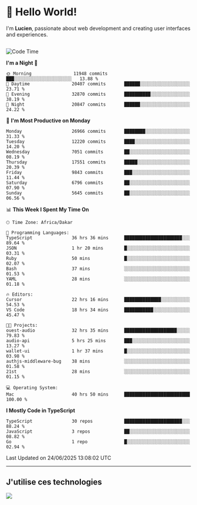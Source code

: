 # 👋 Hello World!

I'm **Lucien**, passionate about web development and creating user interfaces and experiences.

##

<!--START_SECTION:waka-->
![Code Time](http://img.shields.io/badge/Code%20Time-3%2C256%20hrs%201%20min-blue)

**I'm a Night 🦉** 

```text
🌞 Morning                11948 commits       ███░░░░░░░░░░░░░░░░░░░░░░   13.88 % 
🌆 Daytime                20407 commits       ██████░░░░░░░░░░░░░░░░░░░   23.71 % 
🌃 Evening                32870 commits       ██████████░░░░░░░░░░░░░░░   38.19 % 
🌙 Night                  20847 commits       ██████░░░░░░░░░░░░░░░░░░░   24.22 % 
```
📅 **I'm Most Productive on Monday** 

```text
Monday                   26966 commits       ████████░░░░░░░░░░░░░░░░░   31.33 % 
Tuesday                  12220 commits       ████░░░░░░░░░░░░░░░░░░░░░   14.20 % 
Wednesday                7051 commits        ██░░░░░░░░░░░░░░░░░░░░░░░   08.19 % 
Thursday                 17551 commits       █████░░░░░░░░░░░░░░░░░░░░   20.39 % 
Friday                   9843 commits        ███░░░░░░░░░░░░░░░░░░░░░░   11.44 % 
Saturday                 6796 commits        ██░░░░░░░░░░░░░░░░░░░░░░░   07.90 % 
Sunday                   5645 commits        ██░░░░░░░░░░░░░░░░░░░░░░░   06.56 % 
```


📊 **This Week I Spent My Time On** 

```text
🕑︎ Time Zone: Africa/Dakar

💬 Programming Languages: 
TypeScript               36 hrs 36 mins      ██████████████████████░░░   89.64 % 
JSON                     1 hr 20 mins        █░░░░░░░░░░░░░░░░░░░░░░░░   03.31 % 
Ruby                     50 mins             █░░░░░░░░░░░░░░░░░░░░░░░░   02.07 % 
Bash                     37 mins             ░░░░░░░░░░░░░░░░░░░░░░░░░   01.53 % 
YAML                     28 mins             ░░░░░░░░░░░░░░░░░░░░░░░░░   01.18 % 

🔥 Editors: 
Cursor                   22 hrs 16 mins      ██████████████░░░░░░░░░░░   54.53 % 
VS Code                  18 hrs 34 mins      ███████████░░░░░░░░░░░░░░   45.47 % 

🐱‍💻 Projects: 
ouest-audio              32 hrs 35 mins      ████████████████████░░░░░   79.83 % 
audio-api                5 hrs 25 mins       ███░░░░░░░░░░░░░░░░░░░░░░   13.27 % 
wallet-ui                1 hr 37 mins        █░░░░░░░░░░░░░░░░░░░░░░░░   03.98 % 
authjs-middleware-bug    38 mins             ░░░░░░░░░░░░░░░░░░░░░░░░░   01.58 % 
21st                     28 mins             ░░░░░░░░░░░░░░░░░░░░░░░░░   01.15 % 

💻 Operating System: 
Mac                      40 hrs 50 mins      █████████████████████████   100.00 % 
```

**I Mostly Code in TypeScript** 

```text
TypeScript               30 repos            ██████████████████████░░░   88.24 % 
JavaScript               3 repos             ██░░░░░░░░░░░░░░░░░░░░░░░   08.82 % 
Go                       1 repo              █░░░░░░░░░░░░░░░░░░░░░░░░   02.94 % 
```




 Last Updated on 24/06/2025 13:08:02 UTC
<!--END_SECTION:waka-->
---

## J'utilise ces technologies

<p align="left">
  <a href="https://skillicons.dev">
    <img src="https://skillicons.dev/icons?i=ts,js,go,ruby,css,scss,tailwind,react,vite,nextjs,docker,figma,ableton" />
  </a>
</p>

